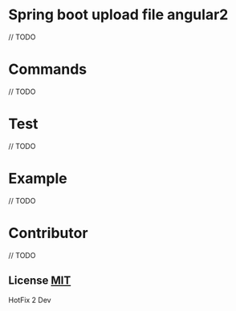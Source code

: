 # Spring boot upload file angular2
// TODO

# Commands
// TODO

# Test
// TODO

# Example
// TODO

# Contributor
// TODO


## License [MIT](https://github.com/AnuchitO/re/blob/master/LICENSE)
HotFix 2
Dev
